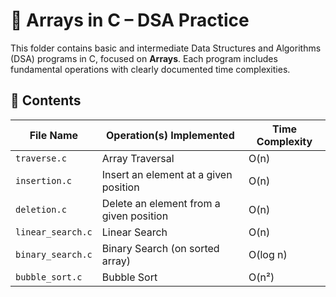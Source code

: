 # 📁 Arrays in C – DSA Practice

This folder contains basic and intermediate Data Structures and Algorithms (DSA) programs in C, focused on **Arrays**. Each program includes fundamental operations with clearly documented time complexities.

## 📜 Contents

| File Name                            | Operation(s) Implemented                            | Time Complexity                          |
|-------------------------------------|-----------------------------------------------------|------------------------------------------|
| `traverse.c`                        | Array Traversal                                     | O(n)                                     |
| `insertion.c`                       | Insert an element at a given position              | O(n)                                     |
| `deletion.c`                        | Delete an element from a given position            | O(n)                                     |
| `linear_search.c`                   | Linear Search                                       | O(n)                                     |
| `binary_search.c`                   | Binary Search (on sorted array)                    | O(log n)                                 |
| `bubble_sort.c`                     | Bubble Sort                                         | O(n²)                                     |
